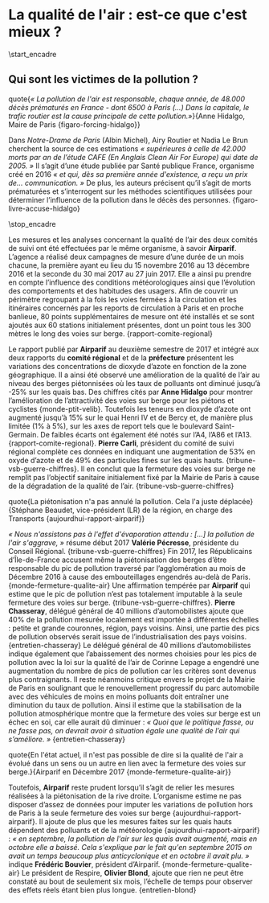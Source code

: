 # La qualité de l'air : est-ce que c'est mieux ?

\start_encadre

## Qui sont les victimes de la pollution ?

quote{_« La pollution de l'air est responsable, chaque année, de 48.000 décès prématurés en France - dont 6500 à Paris (…) Dans la capitale, le trafic routier est la cause principale de cette pollution.»_}{Anne Hidalgo, Maire de Paris {figaro-forcing-hidalgo}}

Dans _Notre-Drame de Paris_ (Albin Michel), Airy Routier et Nadia Le Brun cherchent la source de ces estimations _« supérieures à celle de 42.000 morts par an de l’étude CAFE (En Anglais _Clean Air For Europe_) qui date de 2005. »_ Il s’agit d’une étude publiée par Santé publique France, organisme créé en 2016 _« et qui, dès sa première année d'existence, a reçu un prix de… communication. »_ De plus, les auteurs précisent qu’il s’agit de morts prématurées et s’interrogent sur les méthodes scientifiques utilisées pour déterminer l’influence de la pollution dans le décès des personnes. {figaro-livre-accuse-hidalgo}

\stop_encadre

Les mesures et les analyses concernant la qualité de l’air des deux comités de suivi ont été effectuées par le même organisme, à savoir **Airparif**. L’agence a réalisé deux campagnes de mesure d’une durée de un mois chacune, la première ayant eu lieu du 15 novembre 2016 au 13 décembre 2016 et la seconde du 30 mai 2017 au 27 juin 2017. Elle a ainsi pu prendre en compte l’influence des conditions météorologiques ainsi que l’évolution des comportements et des habitudes des usagers. Afin de couvrir un périmètre regroupant à la fois les voies fermées à la circulation et les itinéraires concernés par les reports de circulation à Paris et en proche banlieue, 80 points supplémentaires de mesure ont été installés et se sont ajoutés aux 60 stations initialement présentes, dont un point tous les 300 mètres le long des voies sur berge. {rapport-comite-regional}

Le rapport publié par **Airparif** au deuxième semestre de 2017 et intégré aux deux rapports du **comité régional** et de la **préfecture** présentent les variations des concentrations de dioxyde d’azote en fonction de la zone géographique. Il a ainsi été observé une amélioration de la qualité de l’air au niveau des berges piétonnisées où les taux de polluants ont diminué jusqu’à -25% sur les quais bas. Des chiffres cités par **Anne Hidalgo** pour montrer l’amélioration de l’attractivité des voies sur berge pour les piétons et cyclistes {monde-ptit-velib}. Toutefois les teneurs en dioxyde d’azote ont augmenté jusqu’à 15% sur le quai Henri IV et de Bercy et, de manière plus limitée (1% à 5%), sur les axes de report tels que le boulevard Saint-Germain. De faibles écarts ont également été notés sur l’A4, l’A86 et l’A13. {rapport-comite-regional}. **Pierre Carli**, président du comité de suivi régional complète ces données en indiquant une augmentation de 53% en oxyde d’azote et de 49% des particules fines sur les quais hauts. {tribune-vsb-guerre-chiffres}. Il en conclut que la fermeture des voies sur berge ne remplit pas l’objectif sanitaire initialement fixé par la Mairie de Paris à cause de la dégradation de la qualité de l’air. {tribune-vsb-guerre-chiffres}

quote{La piétonisation n'a pas annulé la pollution. Cela l'a juste déplacée}{Stéphane Beaudet, vice-président (LR) de la région, en charge des Transports {aujourdhui-rapport-airparif}}

_« Nous n'assistons pas à l'effet d'évaporation attendu : […] la pollution de l'air s'aggrave, »_ résume début 2017 **Valérie Pécresse**, présidente du Conseil Régional. {tribune-vsb-guerre-chiffres} Fin 2017, les Républicains d’Île-de-France accusent même la piétonisation des berges d’être responsable du pic de pollution traversé par l’agglomération au mois de Décembre 2016 à cause des embouteillages engendrés au-delà de Paris. {monde-fermeture-qualite-air} Une affirmation tempérée par **Airparif** qui estime que le pic de pollution n’est pas totalement imputable à la seule fermeture des voies sur berge. {tribune-vsb-guerre-chiffres}. **Pierre Chasseray**, délégué général de 40 millions d’automobilistes ajoute que 40% de la pollution mesurée localement est importée à différentes échelles : petite et grande couronnes, région, pays voisins. Ainsi, une partie des pics de pollution observés serait issue de l’industrialisation des pays voisins. {entretien-chasseray}
Le délégué général de 40 millions d’automobilistes indique également que l’abaissement des normes choisies pour les pics de pollution avec la loi sur la qualité de l’air de Corinne Lepage a engendré une augmentation du nombre de pics de pollution car les critères sont devenus plus contraignants. Il reste néanmoins critique envers le projet de la Mairie de Paris en soulignant que le renouvellement progressif du parc automobile avec des véhicules de moins en moins polluants doit entraîner une diminution du taux de pollution. Ainsi il estime que la stabilisation de la pollution atmosphérique montre que la fermeture des voies sur berge est un échec en soi, car elle aurait dû diminuer : _« Quoi que le politique fasse, ou ne fasse pas, on devrait avoir à situation égale une qualité de l’air qui s’améliore. »_ {entretien-chasseray}

quote{En l'état actuel, il n'est pas possible de dire si la qualité de l'air a évolué dans un sens ou un autre en lien avec la fermeture des voies sur berge.}{Airparif en Décembre 2017 {monde-fermeture-qualite-air}}

Toutefois, **Airparif** reste prudent lorsqu’il s’agit de relier les mesures réalisées à la piétonisation de la rive droite. L’organisme estime ne pas disposer d’assez de données pour imputer les variations de pollution hors de Paris à la seule fermeture des voies sur berge {aujourdhui-rapport-airparif}. Il ajoute de plus que les mesures faites sur les quais hauts dépendent des polluants et de la météorologie {aujourdhui-rapport-airparif} : _« en septembre, la pollution de l'air sur les quais avait augmenté, mais en octobre elle a baissé. Cela s'explique par le fait qu'en septembre 2015 on avait un temps beaucoup plus anticyclonique et en octobre il avait plu. »_ indique **Frédéric Bouvier**, président d’Airparif. {monde-fermeture-qualite-air} Le président de Respire, **Olivier Blond**, ajoute que rien ne peut être constaté au bout de seulement six mois, l’échelle de temps pour observer des effets réels étant bien plus longue. {entretien-blond}

